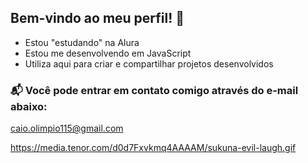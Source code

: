 ## Bem-vindo ao meu perfil! 🤙

- Estou "estudando" na Alura
- Estou me desenvolvendo em JavaScript
- Utiliza aqui para criar e compartilhar projetos desenvolvidos

 ### 📬 Você pode entrar em contato comigo através do e-mail abaixo:
 
 caio.olimpio115@gmail.com


 https://media.tenor.com/d0d7Fxvkmq4AAAAM/sukuna-evil-laugh.gif
